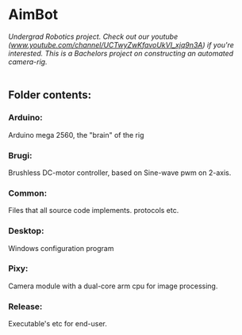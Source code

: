 # AimBot
<i>Undergrad Robotics project. Check out our youtube (www.youtube.com/channel/UCTwyZwKfavoUkVI_xjq9n3A) if you're interested.
This is a Bachelors project on constructing an automated camera-rig.</i><br /><br />


<h2>Folder contents:</h2>

<h3>Arduino:</h3> Arduino mega 2560, the "brain" of the rig <br />
<h3>Brugi:</h3> Brushless DC-motor controller, based on Sine-wave pwm on 2-axis. <br />
<h3>Common:</h3> Files that all source code implements. protocols etc.<br />
<h3>Desktop:</h3> Windows configuration program <br />
<h3>Pixy:</h3> Camera module with a dual-core arm cpu for image processing.<br />
<h3>Release:</h3> Executable's etc for end-user.<br />